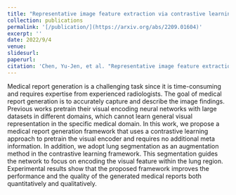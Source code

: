 ```yaml
---
title: "Representative image feature extraction via contrastive learning pretraining for chest x-ray report generation"
collection: publications
permalink: '[/publication/](https://arxiv.org/abs/2209.01604)'
excerpt: ''
date: 2022/9/4
venue: 
slidesurl: 
paperurl: 
citation: 'Chen, Yu-Jen, et al. "Representative image feature extraction via contrastive learning pretraining for chest x-ray report generation." arXiv preprint arXiv:2209.01604 (2022).'
---
```


Medical report generation is a challenging task since it is time-consuming and requires expertise from experienced radiologists. The goal of medical report generation is to accurately capture and describe the image findings. Previous works pretrain their visual encoding neural networks with large datasets in different domains, which cannot learn general visual representation in the specific medical domain. In this work, we propose a medical report generation framework that uses a contrastive learning approach to pretrain the visual encoder and requires no additional meta information. In addition, we adopt lung segmentation as an augmentation method in the contrastive learning framework. This segmentation guides the network to focus on encoding the visual feature within the lung region. Experimental results show that the proposed framework improves the performance and the quality of the generated medical reports both quantitatively and qualitatively.
